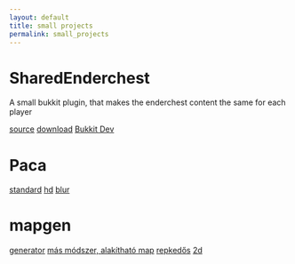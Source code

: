 ```yaml
---
layout: default
title: small projects
permalink: small_projects
---
```


SharedEnderchest
================

A small bukkit plugin, that makes the enderchest content the same for each player

[source](https://github.com/hangyas/SharedEnderchest)
[download](https://dl.dropboxusercontent.com/u/6900766/SharedEnderchest.jar)
[Bukkit Dev](http://dev.bukkit.org/bukkit-plugins/sharedenderchest/)

Paca
====

[standard](http://hangyas.net/projects/paca/index.html)
[hd](http://hangyas.net/projects/paca/hd.html)
[blur](http://hangyas.net/projects/paca/blur.html)

mapgen
======

[generator](http://hangyas.net/projects/mapgen/index.html)
[más módszer, alakítható map](http://hangyas.net/projects/mapgen/three_game/index.html)
[repkedős](http://jsfiddle.net/adamkrisz/LamDX/light/)
[2d](http://jsfiddle.net/adamkrisz/nkh3X/)